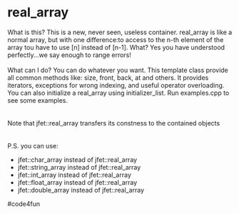 # real_array
   
  
What is this? This is a new, never seen, useless container. real_array is like a normal array, but with one difference:to access to the n-th element of the array tou have to use [n] instead of [n-1]. What? Yes you have understood perfectly...we say enough to range errors!
<br>
<br>What can I do? You can do whatever you want. This template class provide all common methods like: size, front, back, at and others. It provides iterators, exceptions for wrong indexing, and useful operator overloading. You can also initialize a real_array using initializer_list. Run examples.cpp to see some examples.
<br>   
<br>Note that jfet::real_array transfers its constness to the contained objects
<br>    
<br>P.S. you can use:
<ul>
	<li>jfet::char_array instead of jfet::real_array<char></li>
	<li>jfet::string_array instead of jfet::real_array<std::string></li>
	<li>jfet::int_array instead of jfet::real_array<int></li>
	<li>jfet::float_array instead of jfet::real_array<float></li>
	<li>jfet::double_array instead of jfet::real_array<double></li>
</ul>					  
#code4fun
